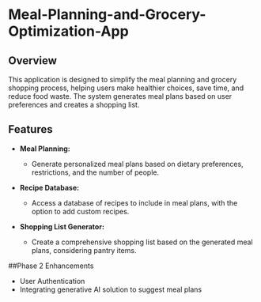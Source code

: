 # Meal-Planning-and-Grocery-Optimization-App

## Overview

This application is designed to simplify the meal planning and grocery shopping process, helping users make healthier choices, save time, and reduce food waste. The system generates meal plans based on user preferences and creates a shopping list.

## Features

- **Meal Planning:**
  - Generate personalized meal plans based on dietary preferences, restrictions, and the number of people.

- **Recipe Database:**
  - Access a database of recipes to include in meal plans, with the option to add custom recipes.

- **Shopping List Generator:**
  - Create a comprehensive shopping list based on the generated meal plans, considering pantry items.
 
##Phase 2 Enhancements

- User Authentication
- Integrating generative AI solution to suggest meal plans
